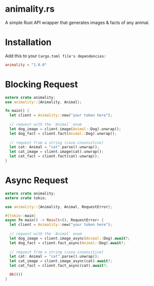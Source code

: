 # animality.rs
A simple Rust API wrapper that generates images & facts of any animal.

# Installation
Add this to your `Cargo.toml file's dependencies:`
```toml
animality = "1.0.0"
```

# Blocking Request
```rust
extern crate animality;
use animality::{Animality, Animal};

fn main() {
  let client = Animality::new("your token here");
  
  // request with the `Animal` enum
  let dog_image = client.image(Animal::Dog).unwrap();
  let dog_fact = client.fact(Animal::Dog).unwrap();
  
  // request from a string (case-insensitive) 
  let cat: Animal = "cat".parse().unwrap();
  let cat_image = client.image(cat).unwrap();
  let cat_fact = client.fact(cat).unwrap();
}
```

# Async Request
```rust
extern crate animality;
extern crate tokio;

use animality::{Animality, Animal, RequestError};

#[tokio::main]
async fn main() -> Result<(), RequestError> {
  let client = Animality::new("your token here");
  
  // request with the `Animal` enum
  let dog_image = client.image_async(Animal::Dog).await?;
  let dog_fact = client.fact_async(Animal::Dog).await?;
  
  // request from a string (case-insensitive) 
  let cat: Animal = "cat".parse().unwrap();
  let cat_image = client.image_async(cat).await?;
  let cat_fact = client.fact_async(cat).await?;

  Ok(())
}
```
